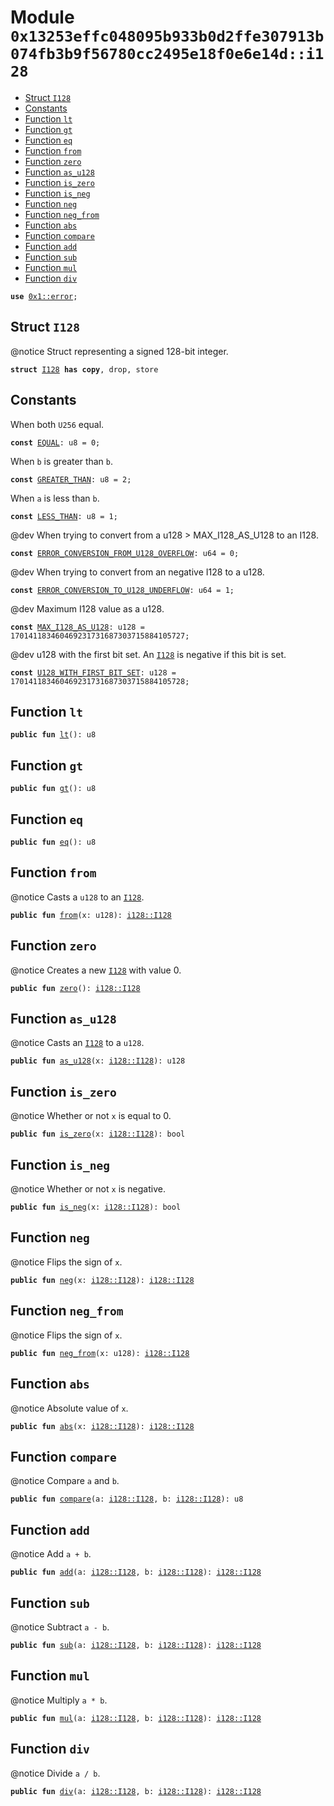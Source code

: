 
<a id="0x13253effc048095b933b0d2ffe307913b074fb3b9f56780cc2495e18f0e6e14d_i128"></a>

# Module `0x13253effc048095b933b0d2ffe307913b074fb3b9f56780cc2495e18f0e6e14d::i128`



-  [Struct `I128`](#0x13253effc048095b933b0d2ffe307913b074fb3b9f56780cc2495e18f0e6e14d_i128_I128)
-  [Constants](#@Constants_0)
-  [Function `lt`](#0x13253effc048095b933b0d2ffe307913b074fb3b9f56780cc2495e18f0e6e14d_i128_lt)
-  [Function `gt`](#0x13253effc048095b933b0d2ffe307913b074fb3b9f56780cc2495e18f0e6e14d_i128_gt)
-  [Function `eq`](#0x13253effc048095b933b0d2ffe307913b074fb3b9f56780cc2495e18f0e6e14d_i128_eq)
-  [Function `from`](#0x13253effc048095b933b0d2ffe307913b074fb3b9f56780cc2495e18f0e6e14d_i128_from)
-  [Function `zero`](#0x13253effc048095b933b0d2ffe307913b074fb3b9f56780cc2495e18f0e6e14d_i128_zero)
-  [Function `as_u128`](#0x13253effc048095b933b0d2ffe307913b074fb3b9f56780cc2495e18f0e6e14d_i128_as_u128)
-  [Function `is_zero`](#0x13253effc048095b933b0d2ffe307913b074fb3b9f56780cc2495e18f0e6e14d_i128_is_zero)
-  [Function `is_neg`](#0x13253effc048095b933b0d2ffe307913b074fb3b9f56780cc2495e18f0e6e14d_i128_is_neg)
-  [Function `neg`](#0x13253effc048095b933b0d2ffe307913b074fb3b9f56780cc2495e18f0e6e14d_i128_neg)
-  [Function `neg_from`](#0x13253effc048095b933b0d2ffe307913b074fb3b9f56780cc2495e18f0e6e14d_i128_neg_from)
-  [Function `abs`](#0x13253effc048095b933b0d2ffe307913b074fb3b9f56780cc2495e18f0e6e14d_i128_abs)
-  [Function `compare`](#0x13253effc048095b933b0d2ffe307913b074fb3b9f56780cc2495e18f0e6e14d_i128_compare)
-  [Function `add`](#0x13253effc048095b933b0d2ffe307913b074fb3b9f56780cc2495e18f0e6e14d_i128_add)
-  [Function `sub`](#0x13253effc048095b933b0d2ffe307913b074fb3b9f56780cc2495e18f0e6e14d_i128_sub)
-  [Function `mul`](#0x13253effc048095b933b0d2ffe307913b074fb3b9f56780cc2495e18f0e6e14d_i128_mul)
-  [Function `div`](#0x13253effc048095b933b0d2ffe307913b074fb3b9f56780cc2495e18f0e6e14d_i128_div)


<pre><code><b>use</b> <a href="">0x1::error</a>;
</code></pre>



<a id="0x13253effc048095b933b0d2ffe307913b074fb3b9f56780cc2495e18f0e6e14d_i128_I128"></a>

## Struct `I128`

@notice Struct representing a signed 128-bit integer.


<pre><code><b>struct</b> <a href="i128.md#0x13253effc048095b933b0d2ffe307913b074fb3b9f56780cc2495e18f0e6e14d_i128_I128">I128</a> <b>has</b> <b>copy</b>, drop, store
</code></pre>



<a id="@Constants_0"></a>

## Constants


<a id="0x13253effc048095b933b0d2ffe307913b074fb3b9f56780cc2495e18f0e6e14d_i128_EQUAL"></a>

When both <code>U256</code> equal.


<pre><code><b>const</b> <a href="i128.md#0x13253effc048095b933b0d2ffe307913b074fb3b9f56780cc2495e18f0e6e14d_i128_EQUAL">EQUAL</a>: u8 = 0;
</code></pre>



<a id="0x13253effc048095b933b0d2ffe307913b074fb3b9f56780cc2495e18f0e6e14d_i128_GREATER_THAN"></a>

When <code>b</code> is greater than <code>b</code>.


<pre><code><b>const</b> <a href="i128.md#0x13253effc048095b933b0d2ffe307913b074fb3b9f56780cc2495e18f0e6e14d_i128_GREATER_THAN">GREATER_THAN</a>: u8 = 2;
</code></pre>



<a id="0x13253effc048095b933b0d2ffe307913b074fb3b9f56780cc2495e18f0e6e14d_i128_LESS_THAN"></a>

When <code>a</code> is less than <code>b</code>.


<pre><code><b>const</b> <a href="i128.md#0x13253effc048095b933b0d2ffe307913b074fb3b9f56780cc2495e18f0e6e14d_i128_LESS_THAN">LESS_THAN</a>: u8 = 1;
</code></pre>



<a id="0x13253effc048095b933b0d2ffe307913b074fb3b9f56780cc2495e18f0e6e14d_i128_ERROR_CONVERSION_FROM_U128_OVERFLOW"></a>

@dev When trying to convert from a u128 > MAX_I128_AS_U128 to an I128.


<pre><code><b>const</b> <a href="i128.md#0x13253effc048095b933b0d2ffe307913b074fb3b9f56780cc2495e18f0e6e14d_i128_ERROR_CONVERSION_FROM_U128_OVERFLOW">ERROR_CONVERSION_FROM_U128_OVERFLOW</a>: u64 = 0;
</code></pre>



<a id="0x13253effc048095b933b0d2ffe307913b074fb3b9f56780cc2495e18f0e6e14d_i128_ERROR_CONVERSION_TO_U128_UNDERFLOW"></a>

@dev When trying to convert from an negative I128 to a u128.


<pre><code><b>const</b> <a href="i128.md#0x13253effc048095b933b0d2ffe307913b074fb3b9f56780cc2495e18f0e6e14d_i128_ERROR_CONVERSION_TO_U128_UNDERFLOW">ERROR_CONVERSION_TO_U128_UNDERFLOW</a>: u64 = 1;
</code></pre>



<a id="0x13253effc048095b933b0d2ffe307913b074fb3b9f56780cc2495e18f0e6e14d_i128_MAX_I128_AS_U128"></a>

@dev Maximum I128 value as a u128.


<pre><code><b>const</b> <a href="i128.md#0x13253effc048095b933b0d2ffe307913b074fb3b9f56780cc2495e18f0e6e14d_i128_MAX_I128_AS_U128">MAX_I128_AS_U128</a>: u128 = 170141183460469231731687303715884105727;
</code></pre>



<a id="0x13253effc048095b933b0d2ffe307913b074fb3b9f56780cc2495e18f0e6e14d_i128_U128_WITH_FIRST_BIT_SET"></a>

@dev u128 with the first bit set. An <code><a href="i128.md#0x13253effc048095b933b0d2ffe307913b074fb3b9f56780cc2495e18f0e6e14d_i128_I128">I128</a></code> is negative if this bit is set.


<pre><code><b>const</b> <a href="i128.md#0x13253effc048095b933b0d2ffe307913b074fb3b9f56780cc2495e18f0e6e14d_i128_U128_WITH_FIRST_BIT_SET">U128_WITH_FIRST_BIT_SET</a>: u128 = 170141183460469231731687303715884105728;
</code></pre>



<a id="0x13253effc048095b933b0d2ffe307913b074fb3b9f56780cc2495e18f0e6e14d_i128_lt"></a>

## Function `lt`



<pre><code><b>public</b> <b>fun</b> <a href="i128.md#0x13253effc048095b933b0d2ffe307913b074fb3b9f56780cc2495e18f0e6e14d_i128_lt">lt</a>(): u8
</code></pre>



<a id="0x13253effc048095b933b0d2ffe307913b074fb3b9f56780cc2495e18f0e6e14d_i128_gt"></a>

## Function `gt`



<pre><code><b>public</b> <b>fun</b> <a href="i128.md#0x13253effc048095b933b0d2ffe307913b074fb3b9f56780cc2495e18f0e6e14d_i128_gt">gt</a>(): u8
</code></pre>



<a id="0x13253effc048095b933b0d2ffe307913b074fb3b9f56780cc2495e18f0e6e14d_i128_eq"></a>

## Function `eq`



<pre><code><b>public</b> <b>fun</b> <a href="i128.md#0x13253effc048095b933b0d2ffe307913b074fb3b9f56780cc2495e18f0e6e14d_i128_eq">eq</a>(): u8
</code></pre>



<a id="0x13253effc048095b933b0d2ffe307913b074fb3b9f56780cc2495e18f0e6e14d_i128_from"></a>

## Function `from`

@notice Casts a <code>u128</code> to an <code><a href="i128.md#0x13253effc048095b933b0d2ffe307913b074fb3b9f56780cc2495e18f0e6e14d_i128_I128">I128</a></code>.


<pre><code><b>public</b> <b>fun</b> <a href="i128.md#0x13253effc048095b933b0d2ffe307913b074fb3b9f56780cc2495e18f0e6e14d_i128_from">from</a>(x: u128): <a href="i128.md#0x13253effc048095b933b0d2ffe307913b074fb3b9f56780cc2495e18f0e6e14d_i128_I128">i128::I128</a>
</code></pre>



<a id="0x13253effc048095b933b0d2ffe307913b074fb3b9f56780cc2495e18f0e6e14d_i128_zero"></a>

## Function `zero`

@notice Creates a new <code><a href="i128.md#0x13253effc048095b933b0d2ffe307913b074fb3b9f56780cc2495e18f0e6e14d_i128_I128">I128</a></code> with value 0.


<pre><code><b>public</b> <b>fun</b> <a href="i128.md#0x13253effc048095b933b0d2ffe307913b074fb3b9f56780cc2495e18f0e6e14d_i128_zero">zero</a>(): <a href="i128.md#0x13253effc048095b933b0d2ffe307913b074fb3b9f56780cc2495e18f0e6e14d_i128_I128">i128::I128</a>
</code></pre>



<a id="0x13253effc048095b933b0d2ffe307913b074fb3b9f56780cc2495e18f0e6e14d_i128_as_u128"></a>

## Function `as_u128`

@notice Casts an <code><a href="i128.md#0x13253effc048095b933b0d2ffe307913b074fb3b9f56780cc2495e18f0e6e14d_i128_I128">I128</a></code> to a <code>u128</code>.


<pre><code><b>public</b> <b>fun</b> <a href="i128.md#0x13253effc048095b933b0d2ffe307913b074fb3b9f56780cc2495e18f0e6e14d_i128_as_u128">as_u128</a>(x: <a href="i128.md#0x13253effc048095b933b0d2ffe307913b074fb3b9f56780cc2495e18f0e6e14d_i128_I128">i128::I128</a>): u128
</code></pre>



<a id="0x13253effc048095b933b0d2ffe307913b074fb3b9f56780cc2495e18f0e6e14d_i128_is_zero"></a>

## Function `is_zero`

@notice Whether or not <code>x</code> is equal to 0.


<pre><code><b>public</b> <b>fun</b> <a href="i128.md#0x13253effc048095b933b0d2ffe307913b074fb3b9f56780cc2495e18f0e6e14d_i128_is_zero">is_zero</a>(x: <a href="i128.md#0x13253effc048095b933b0d2ffe307913b074fb3b9f56780cc2495e18f0e6e14d_i128_I128">i128::I128</a>): bool
</code></pre>



<a id="0x13253effc048095b933b0d2ffe307913b074fb3b9f56780cc2495e18f0e6e14d_i128_is_neg"></a>

## Function `is_neg`

@notice Whether or not <code>x</code> is negative.


<pre><code><b>public</b> <b>fun</b> <a href="i128.md#0x13253effc048095b933b0d2ffe307913b074fb3b9f56780cc2495e18f0e6e14d_i128_is_neg">is_neg</a>(x: <a href="i128.md#0x13253effc048095b933b0d2ffe307913b074fb3b9f56780cc2495e18f0e6e14d_i128_I128">i128::I128</a>): bool
</code></pre>



<a id="0x13253effc048095b933b0d2ffe307913b074fb3b9f56780cc2495e18f0e6e14d_i128_neg"></a>

## Function `neg`

@notice Flips the sign of <code>x</code>.


<pre><code><b>public</b> <b>fun</b> <a href="i128.md#0x13253effc048095b933b0d2ffe307913b074fb3b9f56780cc2495e18f0e6e14d_i128_neg">neg</a>(x: <a href="i128.md#0x13253effc048095b933b0d2ffe307913b074fb3b9f56780cc2495e18f0e6e14d_i128_I128">i128::I128</a>): <a href="i128.md#0x13253effc048095b933b0d2ffe307913b074fb3b9f56780cc2495e18f0e6e14d_i128_I128">i128::I128</a>
</code></pre>



<a id="0x13253effc048095b933b0d2ffe307913b074fb3b9f56780cc2495e18f0e6e14d_i128_neg_from"></a>

## Function `neg_from`

@notice Flips the sign of <code>x</code>.


<pre><code><b>public</b> <b>fun</b> <a href="i128.md#0x13253effc048095b933b0d2ffe307913b074fb3b9f56780cc2495e18f0e6e14d_i128_neg_from">neg_from</a>(x: u128): <a href="i128.md#0x13253effc048095b933b0d2ffe307913b074fb3b9f56780cc2495e18f0e6e14d_i128_I128">i128::I128</a>
</code></pre>



<a id="0x13253effc048095b933b0d2ffe307913b074fb3b9f56780cc2495e18f0e6e14d_i128_abs"></a>

## Function `abs`

@notice Absolute value of <code>x</code>.


<pre><code><b>public</b> <b>fun</b> <a href="i128.md#0x13253effc048095b933b0d2ffe307913b074fb3b9f56780cc2495e18f0e6e14d_i128_abs">abs</a>(x: <a href="i128.md#0x13253effc048095b933b0d2ffe307913b074fb3b9f56780cc2495e18f0e6e14d_i128_I128">i128::I128</a>): <a href="i128.md#0x13253effc048095b933b0d2ffe307913b074fb3b9f56780cc2495e18f0e6e14d_i128_I128">i128::I128</a>
</code></pre>



<a id="0x13253effc048095b933b0d2ffe307913b074fb3b9f56780cc2495e18f0e6e14d_i128_compare"></a>

## Function `compare`

@notice Compare <code>a</code> and <code>b</code>.


<pre><code><b>public</b> <b>fun</b> <a href="i128.md#0x13253effc048095b933b0d2ffe307913b074fb3b9f56780cc2495e18f0e6e14d_i128_compare">compare</a>(a: <a href="i128.md#0x13253effc048095b933b0d2ffe307913b074fb3b9f56780cc2495e18f0e6e14d_i128_I128">i128::I128</a>, b: <a href="i128.md#0x13253effc048095b933b0d2ffe307913b074fb3b9f56780cc2495e18f0e6e14d_i128_I128">i128::I128</a>): u8
</code></pre>



<a id="0x13253effc048095b933b0d2ffe307913b074fb3b9f56780cc2495e18f0e6e14d_i128_add"></a>

## Function `add`

@notice Add <code>a + b</code>.


<pre><code><b>public</b> <b>fun</b> <a href="i128.md#0x13253effc048095b933b0d2ffe307913b074fb3b9f56780cc2495e18f0e6e14d_i128_add">add</a>(a: <a href="i128.md#0x13253effc048095b933b0d2ffe307913b074fb3b9f56780cc2495e18f0e6e14d_i128_I128">i128::I128</a>, b: <a href="i128.md#0x13253effc048095b933b0d2ffe307913b074fb3b9f56780cc2495e18f0e6e14d_i128_I128">i128::I128</a>): <a href="i128.md#0x13253effc048095b933b0d2ffe307913b074fb3b9f56780cc2495e18f0e6e14d_i128_I128">i128::I128</a>
</code></pre>



<a id="0x13253effc048095b933b0d2ffe307913b074fb3b9f56780cc2495e18f0e6e14d_i128_sub"></a>

## Function `sub`

@notice Subtract <code>a - b</code>.


<pre><code><b>public</b> <b>fun</b> <a href="i128.md#0x13253effc048095b933b0d2ffe307913b074fb3b9f56780cc2495e18f0e6e14d_i128_sub">sub</a>(a: <a href="i128.md#0x13253effc048095b933b0d2ffe307913b074fb3b9f56780cc2495e18f0e6e14d_i128_I128">i128::I128</a>, b: <a href="i128.md#0x13253effc048095b933b0d2ffe307913b074fb3b9f56780cc2495e18f0e6e14d_i128_I128">i128::I128</a>): <a href="i128.md#0x13253effc048095b933b0d2ffe307913b074fb3b9f56780cc2495e18f0e6e14d_i128_I128">i128::I128</a>
</code></pre>



<a id="0x13253effc048095b933b0d2ffe307913b074fb3b9f56780cc2495e18f0e6e14d_i128_mul"></a>

## Function `mul`

@notice Multiply <code>a * b</code>.


<pre><code><b>public</b> <b>fun</b> <a href="i128.md#0x13253effc048095b933b0d2ffe307913b074fb3b9f56780cc2495e18f0e6e14d_i128_mul">mul</a>(a: <a href="i128.md#0x13253effc048095b933b0d2ffe307913b074fb3b9f56780cc2495e18f0e6e14d_i128_I128">i128::I128</a>, b: <a href="i128.md#0x13253effc048095b933b0d2ffe307913b074fb3b9f56780cc2495e18f0e6e14d_i128_I128">i128::I128</a>): <a href="i128.md#0x13253effc048095b933b0d2ffe307913b074fb3b9f56780cc2495e18f0e6e14d_i128_I128">i128::I128</a>
</code></pre>



<a id="0x13253effc048095b933b0d2ffe307913b074fb3b9f56780cc2495e18f0e6e14d_i128_div"></a>

## Function `div`

@notice Divide <code>a / b</code>.


<pre><code><b>public</b> <b>fun</b> <a href="i128.md#0x13253effc048095b933b0d2ffe307913b074fb3b9f56780cc2495e18f0e6e14d_i128_div">div</a>(a: <a href="i128.md#0x13253effc048095b933b0d2ffe307913b074fb3b9f56780cc2495e18f0e6e14d_i128_I128">i128::I128</a>, b: <a href="i128.md#0x13253effc048095b933b0d2ffe307913b074fb3b9f56780cc2495e18f0e6e14d_i128_I128">i128::I128</a>): <a href="i128.md#0x13253effc048095b933b0d2ffe307913b074fb3b9f56780cc2495e18f0e6e14d_i128_I128">i128::I128</a>
</code></pre>
